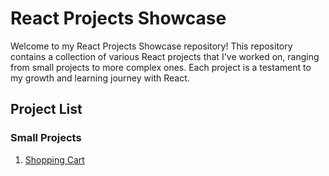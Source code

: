 # React Projects Showcase

Welcome to my React Projects Showcase repository! This repository contains a collection of various React projects that I've worked on, ranging from small projects to more complex ones. Each project is a testament to my growth and learning journey with React.

## Project List

### Small Projects

1. [Shopping Cart](https://github.com/monciego/react-projects/tree/main/shopping-cart)
